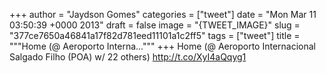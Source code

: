 
+++
author = "Jaydson Gomes"
categories = ["tweet"]
date = "Mon Mar 11 03:50:39 +0000 2013"
draft = false
image = "{TWEET_IMAGE}"
slug = "377ce7650a46841a17f82d781eed11101a1c2ff5"
tags = ["tweet"]
title = """Home (@ Aeroporto Interna..."""
+++
Home (@ Aeroporto Internacional Salgado Filho (POA) w/ 22 others) http://t.co/XyI4aQqyg1
